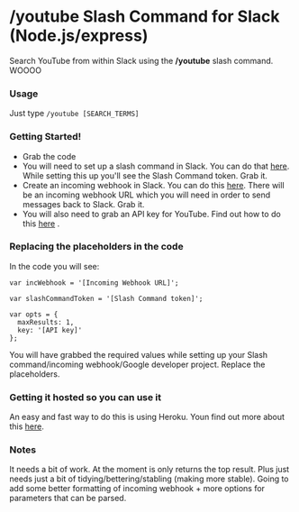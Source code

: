 # /youtube Slash Command for Slack (Node.js/express)

Search YouTube from within Slack using the **/youtube** slash command. WOOOO

### Usage
Just type `/youtube [SEARCH_TERMS]`

### Getting Started!
- Grab the code
- You will need to set up a slash command in Slack. You can do that [here](https://my.slack.com/services/new/slash-commands). While setting this up you'll see the Slash Command token. Grab it.
- Create an incoming webhook in Slack. You can do this [here](https://my.slack.com/services/new/incoming-webhook). There will be an incoming webhook URL which you will need in order to send messages back to Slack. Grab it.
- You will also need to grab an API key for YouTube. Find out how to do this [here](https://developers.google.com/youtube/registering_an_application) .

### Replacing the placeholders in the code
In the code you will see: 

`var incWebhook = '[Incoming Webhook URL]';`

`var slashCommandToken = '[Slash Command token]';`

```
var opts = {
  maxResults: 1,
  key: '[API key]'
};
``` 

You will have grabbed the required values while setting up your Slash command/incoming webhook/Google developer project. Replace the placeholders.

### Getting it hosted so you can use it
An easy and fast way to do this is using Heroku. Youn find out more about this [here](https://devcenter.heroku.com/articles/getting-started-with-nodejs#introduction).

### Notes
It needs a bit of work. At the moment is only returns the top result. Plus just needs just a bit of tidying/bettering/stabling (making more stable). Going to add some better formatting of incoming webhook + more options for parameters that can be parsed. 

